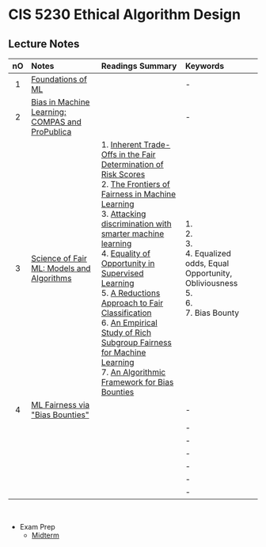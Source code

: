 # CIS 5230 Ethical Algorithm Design

## Lecture Notes
|nO|Notes|Readings Summary|Keywords|
|:-:|:-|:-|:-|
|1|[Foundations of ML](notes/01.md)||- |
|2|[Bias in Machine Learning: COMPAS and ProPublica](notes/02.md)||- |
|3|[Science of Fair ML: Models and Algorithms](notes/03.md)|1. [Inherent Trade-Offs in the Fair Determination of Risk Scores](readings/03/01.md) <br> 2. [The Frontiers of Fairness in Machine Learning](readings/03/02.md) <br> 3. [Attacking discrimination with smarter machine learning](readings/03/03.md) <br> 4. [Equality of Opportunity in Supervised Learning](readings/03/04.md) <br> 5. [A Reductions Approach to Fair Classification](readings/03/05.md) <br> 6.  [An Empirical Study of Rich Subgroup Fairness for Machine Learning](readings/03/06.md) <br> 7. [An Algorithmic Framework for Bias Bounties](readings/03/07.md)|1.<br> 2.<br> 3.<br> 4. Equalized odds, Equal Opportunity, Obliviousness <br> 5. <br> 6. <br> 7. Bias Bounty|
|4|[ML Fairness via "Bias Bounties"](./notes/04.md)||- |
||[]()||- |
||[]()||- |
||[]()||- |
||[]()||- |
||[]()||- |
||[]()||- |


<br>

- Exam Prep
  - [Midterm](./exam_prep/midterm/game_plan.md)